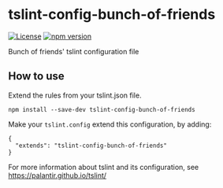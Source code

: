 # tslint-config-bunch-of-friends

[![License](https://img.shields.io/github/license/mashape/apistatus.svg?style=flat-square)](https://github.com/bunch-of-friends/tslint-config-bunch-of-friends/blob/master/LICENSE)
[![npm version](https://badge.fury.io/js/tslint-config-bunch-of-friends.svg)](https://badge.fury.io/js/tslint-config-bunch-of-friends)

Bunch of friends' tslint configuration file

## How to use
Extend the rules from your tslint.json file.

`npm install --save-dev tslint-config-bunch-of-friends`

Make your `tslint.config` extend this configuration, by adding:

```
{
  "extends": "tslint-config-bunch-of-friends"
}
```

For more information about tslint and its configuration, see https://palantir.github.io/tslint/